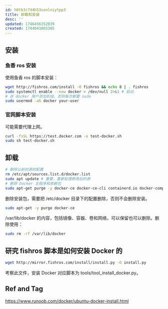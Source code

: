 ```yaml
---
id: h8tb3c7d4h53sonlniytpp3
title: 卸载和安装
desc: ''
updated: 1746456352039
created: 1744041065305
---
```


## 安装

### 鱼香 ros 安装

使用鱼香 ros 的脚本安装：

```bash
wget http://fishros.com/install -O fishros && echo 8 | . fishros
sudo systemctl enable --now docker > /dev/null 2>&1 # 启动
# 非 docker 用户添加到组，否则每次都要 sudo
sudo usermod -aG docker your-user
```

### 官网脚本安装

可能需要代理上网。

```bash
curl -fsSL https://test.docker.com -o test-docker.sh
sudo sh test-docker.sh
 ```

## 卸载

```bash
# 删除以前的源的配置
rm /etc/apt/sources.list.d/docker.list
sudo apt update # 重要，重新处理修改后的源
# 删除 Docker 主程序和依赖包
sudo apt-get purge -y docker-ce docker-ce-cli containerd.io docker-compose-plugin
```

删除安装包，需要把 /etc/docker 目录下的配置删除，否则不会删除安装。

```bash
sudo apt-get -y purge docker-ce
```

/var/lib/docker 的内容，包括镜像、容器、卷和网络，可以保留也可以删除。删除使用：

```bash
sudo rm -rf /var/lib/docker
```

## 研究 fishros 脚本是如何安装 Docker 的

```bash
wget http://mirror.fishros.com/install/install.py -O install.py
```

考察此文件，安装 Docker 对应脚本为 tools/tool_install_docker.py。

## Ref and Tag

https://www.runoob.com/docker/ubuntu-docker-install.html